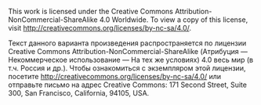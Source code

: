 This work is licensed under the Creative Commons Attribution-NonCommercial-ShareAlike 4.0 Worldwide.
To view a copy of this license, visit http://creativecommons.org/licenses/by-nc-sa/4.0/.

Текст данного варианта произведения распространяется по лицензии Creative Commons Attribution-NonCommercial-ShareAlike
(Атрибуция — Некоммерческое использование — На тех же условиях) 4.0 весь мир (в т.ч. Россия и др.).
Чтобы ознакомиться с экземпляром этой лицензии, посетите http://creativecommons.org/licenses/by-nc-sa/4.0/
или отправьте письмо на адрес Creative Commons: 171 Second Street, Suite 300, San Francisco, California, 94105, USA.

